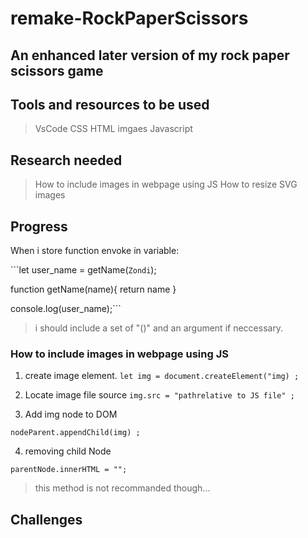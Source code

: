 # remake-RockPaperScissors
## An enhanced later version of my rock paper scissors game

## Tools and resources to be used 
>VsCode
>CSS
>HTML
>imgaes
>Javascript

## Research needed
>How to include images in webpage using JS
>How to resize SVG images

## Progress

When i store function envoke in variable:

```let user_name = getName(`Zondi`);

function getName(name){
    return name
}


console.log(user_name);```

>i should include a set of "()" and an argument if neccessary.

### How to include images in webpage using JS

1. create image element.
```let img = document.createElement("img) ;```

2. Locate image file source
```img.src = "pathrelative to JS file" ;```

3. Add img node to DOM

```nodeParent.appendChild(img) ;```

4. removing child Node

```parentNode.innerHTML = "";```
>this method is not recommanded though...

## Challenges
